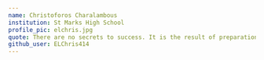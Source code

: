 ```yaml
---
name: Christoforos Charalambous
institution: St Marks High School
profile_pic: elchris.jpg
quote: There are no secrets to success. It is the result of preparation, hard work, and learning from failure.
github_user: ELChris414
---
```

